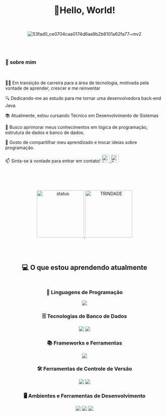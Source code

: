 <div align="center">


#  🖖Hello, World!
<br>

![53fad0_ce0704caa0174d6aa9b2b8101a62fa77~mv2](https://github.com/user-attachments/assets/6ec82c01-91a8-444a-9f61-569ee858c083)

</div>

<br><br>

 ### 💫 sobre mim
 <br>
                                                                                              
👩‍💻 Em transição de carreira para a área de tecnologia, motivada pela vontade de aprender, crescer e me reinventar

🔍 Dedicando-me ao estudo  para me tornar uma desenvolvedora back-end Java.

📚 Atualmente, estou cursando Técnico em Desenvolvimento de Sistemas

🎯 Busco aprimorar meus conhecimentos em lógica de programação, estrutura de dados e banco de dados.

💬 Gosto de compartilhar meu aprendizado e trocar ideias sobre programação.<br>
<p>
📫 Sinta-se à vontade para entrar em contato!

  <a href="https:https://www.linkedin.com/in/vanessasantos30/" target="_blank">
  <img src="https://img.shields.io/badge/LinkedIn-%230077B5.svg?style=flat&logo=linkedin&logoColor=white" alt="LinkedIn" height="25">
</a>
<a href="mailto:vanessasantana12@outlook.com">
  <img src="https://img.shields.io/badge/E--mail-D14836?style=flat&logo=gmail&logoColor=white" alt="E-mail" height="25">
</a>
</p>

<br><br><br>

<div align="center">
  
  <a href="https://github.com/sant1ana">
    <img alt="status" height="150em" src="https://github-readme-stats.vercel.app/api?username=sant1ana&count_private=true&include_all_commits=true&show_icons=true&theme=tokyonight&hide_border=true&show_owner=true"/>
    <img alt="TRINDADE" height="150em" src="https://github-readme-stats.vercel.app/api/top-langs/?username=sant1ana&theme=tokyonight&hide_border=true&&layout=compact"/>
  </a>
</div>


 
  <br><br>   

<div align="center">  
 
 ## 💻 O que estou aprendendo atualmente <br> <br>

### 🚀 Linguagens de Programação  
<p>
  <img src="https://img.shields.io/badge/Java-%23ED8B00.svg?style=for-the-badge&logo=openjdk&logoColor=white" />
</p>

### 🗄️ Tecnologias de Banco de Dados  
<p>
  <img src="https://img.shields.io/badge/MongoDB-%2347A248.svg?style=for-the-badge&logo=mongodb&logoColor=white" />
  <img src="https://img.shields.io/badge/MySQL-%2300758F.svg?style=for-the-badge&logo=mysql&logoColor=white" />
</p>

### 📚 Frameworks e Ferramentas  
<p>
  <img src="https://img.shields.io/badge/Spring-%236DB33F.svg?style=for-the-badge&logo=spring&logoColor=white" />
</p>

### 🛠️ Ferramentas de Controle de Versão  
<p>
  <img src="https://img.shields.io/badge/Git-%23F05032.svg?style=for-the-badge&logo=git&logoColor=white" />
  <img src="https://img.shields.io/badge/GitHub-%23181717.svg?style=for-the-badge&logo=github&logoColor=white" />
</p>

### 🖥️ Ambientes e Ferramentas de Desenvolvimento  
<p>
  <img src="https://img.shields.io/badge/Eclipse-%232C2255.svg?style=for-the-badge&logo=eclipse&logoColor=white" />
  <img src="https://img.shields.io/badge/IntelliJ_IDEA-%23000000.svg?style=for-the-badge&logo=intellijidea&logoColor=white" />
  <img src="https://img.shields.io/badge/Apache_NetBeans-%231B6AC6.svg?style=for-the-badge&logo=apache-netbeans&logoColor=white" />
</p>

</div>
  <br> <br>


<br> <br>

<div>
 



